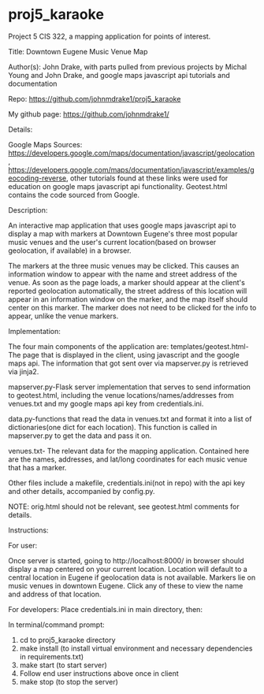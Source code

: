 # proj5_karaoke
Project 5 CIS 322, a mapping application for points of interest.

Title: Downtown Eugene Music Venue Map

Author(s): John Drake, with parts pulled from previous projects by Michal Young and John Drake, 
and google maps javascript api tutorials and documentation

Repo: https://github.com/johnmdrake1/proj5_karaoke

My github page: https://github.com/johnmdrake1/

Details:

Google Maps Sources: https://developers.google.com/maps/documentation/javascript/geolocation, 
https://developers.google.com/maps/documentation/javascript/examples/geocoding-reverse,
other tutorials found at these links were used for education on google maps javascript api functionality.
Geotest.html contains the code sourced from Google.

Description:

An interactive map application that uses google maps javascript api to display a map with markers at Downtown Eugene's
three most popular music venues and the user's current location(based on browser geolocation, if available) in a browser.

The markers at the three music venues may be clicked. This causes an information window to appear with the name and 
street address of the venue. As soon as the page loads, a marker should appear at the client's reported geolocation
automatically, the street address of this location will appear in an information window on the marker, and the
map itself should center on this marker. The marker does not need to be clicked for the info to appear, unlike the 
venue markers.

Implementation:

The four main components of the application are:
templates/geotest.html-The page that is displayed in the client, using javascript and the google maps api. The information that
got sent over via mapserver.py is retrieved via jinja2.

mapserver.py-Flask server implementation that serves to send information to geotest.html, including the venue locations/names/addresses from
venues.txt and my google maps api key from credentials.ini.

data.py-functions that read the data in venues.txt and format it into a list of dictionaries(one dict for each location). This
function is called in mapserver.py to get the data and pass it on.

venues.txt- The relevant data for the mapping application. Contained here are the names, addresses, and lat/long coordinates
for each music venue that has a marker.

Other files include a makefile, credentials.ini(not in repo) with the api key and other details, accompanied by config.py.

NOTE: orig.html should not be relevant, see geotest.html comments for details.

Instructions:

For user:

Once server is started, going to http://localhost:8000/ in browser should display a map centered on your current location.
Location will default to a central location in Eugene if geolocation data is not available. Markers lie on music venues in
downtown Eugene. Click any of these to view the name and address of that location.

For developers:
Place credentials.ini in main directory, then:


In terminal/command prompt:

1. cd to proj5_karaoke directory
2. make install (to install virtual environment and necessary dependencies in requirements.txt)
3. make start (to start server)
4. Follow end user instructions above once in client
5. make stop (to stop the server)







